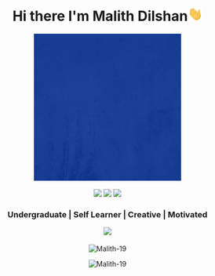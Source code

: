 
 <h1 align="center">Hi there I'm Malith Dilshan<img src="https://raw.githubusercontent.com/ABSphreak/ABSphreak/master/gifs/Hi.gif" width="30px"> </h1>


<p align="center"> <img src="https://github.com/Malith-19/Malith-19/blob/main/A%20Story%20of%20Hope.gif" height="300" /> </p>


<p align="center">
 <img src="https://img.shields.io/badge/Intrest-Web%20Development,%20    IoT,%20    Automation-blue" />
 <img src="https://img.shields.io/badge/Lives-Kuliyapitiya,%20Sri%20Lanka-purple" />
 <img src="https://img.shields.io/badge/Languages-English%20Sinhala-blueviolet" />
</p>



<h3 align="center">
 Undergraduate | Self Learner | Creative | Motivated
 </h3>
 
<p align="center">
 <img src="https://github-readme-stats.vercel.app/api?username=Malith-19&&show_icons=true&title_color=ffffff&icon_color=bb2acf&text_color=daf7dc&bg_color=151515"/>
</p>



<p align="center"><img align="center" src="https://github-readme-streak-stats.herokuapp.com/?user=Malith-19&theme=dark" alt="Malith-19" /></p>


<p align="center"><img src="https://github-readme-stats.vercel.app/api/top-langs?username=Malith-19&show_icons=true&locale=en&layout=compact&theme=dark" alt="Malith-19" /></p>
